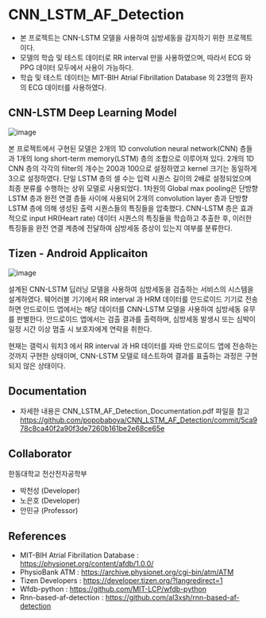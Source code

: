 # CNN_LSTM_AF_Detection
* 본 프로젝트는 CNN-LSTM 모델을 사용하여 심방세동을 감지하기 위한 프로젝트이다.
* 모델의 학습 및 테스트 데이터로 RR interval 만을 사용하였으며, 따라서 ECG 와 PPG 데이터 모두에서 사용이 가능하다.
* 학습 및 테스트 데이터는 MIT-BIH Atrial Fibrillation Database 의 23명의 환자의 ECG 데이터를 사용하였다.

## CNN-LSTM Deep Learning Model
![image](https://user-images.githubusercontent.com/61726550/178174695-39b9f82d-d2c5-49f5-8b07-404daf2ae30d.png)

본 프로젝트에서 구현된 모델은 2개의 1D convolution neural network(CNN) 층들과 1개의 long short-term memory(LSTM) 층의 조합으로 이루어져 있다. 2개의 1D CNN 층의 각각의 filter의 개수는 200과 100으로 설정하였고 kernel 크기는 동일하게 3으로 설정하였다. 단일 LSTM 층의 셀 수는 입력 시퀀스 길이의 2배로 설정되었으며 최종 분류를 수행하는 상위 모델로 사용되었다. 1차원의 Global max pooling은 단방향 LSTM 층과 완전 연결 층들 사이에 사용되어 2개의 convolution layer 층과 단방향 LSTM 층에 의해 생성된 출력 시퀀스들의 특징들을 압축했다. CNN-LSTM 층은 효과적으로 input HR(Heart rate) 데이터 시퀀스의 특징들을 학습하고 추출한 후, 이러한 특징들을 완전 연결 계층에 전달하여 심방세동 증상이 있는지 여부를 분류한다.


## Tizen - Android Applicaiton
![image](https://user-images.githubusercontent.com/61726550/178177206-2b6dd339-0a3a-4e1b-badf-ac10591b5b93.png)

설계된 CNN-LSTM 딥러닝 모델을 사용하여 심방세동을 검출하는 서비스의 시스템을 설계하였다. 웨어러블 기기에서 RR interval 과 HRM 데이터를 안드로이드 기기로 전송하면 안드로이드 앱에서는 해당 데이터를 CNN-LSTM 모델을 사용하여 심방세동 유무를 판별한다. 안드로이드 앱에서는 검출 결과를 출력하며, 심방세동 발생시 또는 심박이 일정 시간 이상 멈출 시 보호자에게 연락을 취한다.

현재는 갤럭시 워치3 에서 RR interval 과 HR 데이터를 자바 안드로이드 앱에 전송하는 것까지 구현한 상태이며, CNN-LSTM 모델로 테스트하여 결과를 표출하는 과정은 구현되지 않은 상태이다. 

## Documentation
* 자세한 내용은 CNN_LSTM_AF_Detection_Documentation.pdf 파일을 참고
https://github.com/popobaboya/CNN_LSTM_AF_Detection/commit/5ca978c8ca40f2a90f3de7260b161be2e68ce65e

## Collaborator
한동대학교 전산전자공학부
* 박천성 (Developer)
* 노은호 (Developer)
* 안민규 (Professor)

## References
* MIT-BIH Atrial Fibrillation Database : https://physionet.org/content/afdb/1.0.0/
* PhysioBank ATM : https://archive.physionet.org/cgi-bin/atm/ATM
* Tizen Developers : https://developer.tizen.org/?langredirect=1
* Wfdb-python : https://github.com/MIT-LCP/wfdb-python
* Rnn-based-af-detection : https://github.com/al3xsh/rnn-based-af-detection
